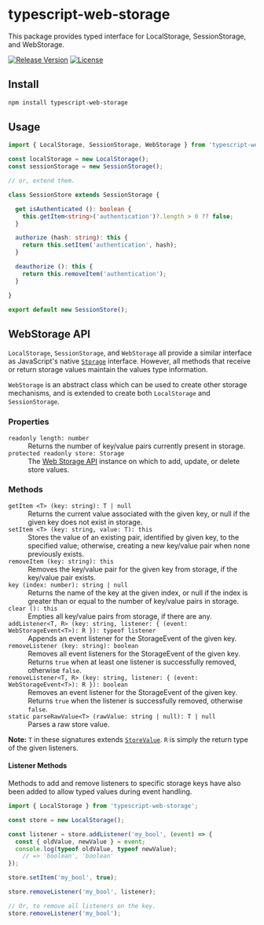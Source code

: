 # typescript-web-storage

This package provides typed interface for LocalStorage, SessionStorage, and WebStorage.

[![Release Version](https://img.shields.io/npm/v/typescript-web-storage.svg)](https://www.npmjs.com/package/typescript-web-storage)
[![License](https://img.shields.io/badge/License-MIT-blue.svg)](https://opensource.org/licenses/MIT)

## Install

```bash
npm install typescript-web-storage
```

## Usage

```ts
import { LocalStorage, SessionStorage, WebStorage } from 'typescript-web-storage';

const localStorage = new LocalStorage();
const sessionStorage = new SessionStorage();

// or, extend them.

class SessionStore extends SessionStorage {

  get isAuthenticated (): boolean {
    this.getItem<string>('authentication')?.length > 0 ?? false;
  }

  authorize (hash: string): this {
    return this.setItem('authentication', hash);
  }

  deauthorize (): this {
    return this.removeItem('authentication');
  }

}

export default new SessionStore();
```

## WebStorage API

`LocalStorage`, `SessionStorage`, and `WebStorage` all provide a similar interface as JavaScript's native [`Storage`](https://developer.mozilla.org/en-US/docs/Web/API/Storage) interface. However, all methods that receive or return storage values maintain the values type information.

`WebStorage` is an abstract class which can be used to create other storage mechanisms, and is extended to create both `LocalStorage` and `SessionStorage`.

### Properties

<dl>

  <dt><code>readonly length: number</code></dt>
  <dd>Returns the number of key/value pairs currently present in storage.</dd>

  <dt><code>protected readonly store: Storage</code></dt>
  <dd>The <a href="https://developer.mozilla.org/en-US/docs/Web/API/Web_Storage_API">Web Storage API</a> instance on which to add, update, or delete store values.</dd>

</dl>

### Methods

<dl>

  <dt><code>getItem &lt;T&gt; (key: string): T | null</code></dt>
  <dd>Returns the current value associated with the given key, or null if the given key does not exist in storage.</dd>

  <dt><code>setItem &lt;T&gt; (key: string, value: T): this</code></dt>
  <dd>Stores the value of an existing pair, identified by given key, to the specified value; otherwise, creating a new key/value pair when none previously exists.</dd>

  <dt><code>removeItem (key: string): this</code></dt>
  <dd>Removes the key/value pair for the given key from storage, if the key/value pair exists.</dd>

  <dt><code>key (index: number): string | null</code></dt>
  <dd>Returns the name of the key at the given index, or null if the index is greater than or equal to the number of key/value pairs in storage.</dd>

  <dt><code>clear (): this</code></dt>
  <dd>Empties all key/value pairs from storage, if there are any.</dd>

  <dt><code>addListener&lt;T, R&gt; (key: string, listener: { (event: WebStorageEvent&lt;T&gt;): R }): typeof listener</code></dt>
  <dd>Appends an event listener for the StorageEvent of the given key.</dd>

  <dt><code>removeListener (key: string): boolean</code></dt>
  <dd>Removes all event listeners for the StorageEvent of the given key. Returns <code>true</code> when at least one listener is successfully removed, otherwise <code>false</code>.</dd>

  <dt><code>removeListener&lt;T, R&gt; (key: string, listener: { (event: WebStorageEvent&lt;T&gt;): R }): boolean</code></dt>
  <dd>Removes an event listener for the StorageEvent of the given key. Returns <code>true</code> when the listener is successfully removed, otherwise <code>false</code>.</dd>

  <dt><code>static parseRawValue&lt;T&gt; (rawValue: string | null): T | null</code></dt>
  <dd>Parses a raw store value.</dd>

</dl>

**Note:** `T` in these signatures extends [`StoreValue`](//github.com/roydukkey/typescript-storage/tree/master/packages/typescript-web-storage/src/TypedStorage.ts#L42). `R` is simply the return type of the given listeners.

#### Listener Methods

Methods to add and remove listeners to specific storage keys have also been added to allow typed values during event handling.

```ts
import { LocalStorage } from 'typescript-web-storage';

const store = new LocalStorage();

const listener = store.addListener('my_bool', (event) => {
  const { oldValue, newValue } = event;
  console.log(typeof oldValue, typeof newValue);
    // => 'boolean', 'boolean'
});

store.setItem('my_bool', true);

store.removeListener('my_bool', listener);

// Or, to remove all listeners on the key.
store.removeListener('my_bool');
```
